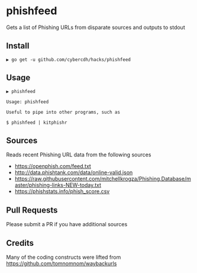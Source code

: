 # phishfeed

Gets a list of Phishing URLs from disparate sources and outputs to stdout

## Install

```
▶ go get -u github.com/cybercdh/hacks/phishfeed
```

## Usage
```
▶ phishfeed

Usage: phishfeed

Useful to pipe into other programs, such as

$ phishfeed | kitphishr 

```

## Sources

Reads recent Phishing URL data from the following sources

* https://openphish.com/feed.txt
* http://data.phishtank.com/data/online-valid.json
* https://raw.githubusercontent.com/mitchellkrogza/Phishing.Database/master/phishing-links-NEW-today.txt
* https://phishstats.info/phish_score.csv

## Pull Requests

Please submit a PR if you have additional sources

## Credits

Many of the coding constructs were lifted from https://github.com/tomnomnom/waybackurls
